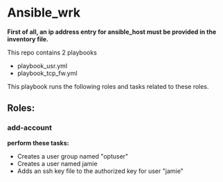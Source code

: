 # Ansible_wrk
<strong>First of all, an ip address entry for ansible_host must be provided in the inventory file.</strong>

This repo contains 2 playbooks
<ul>
  <li>playbook_usr.yml</li>
  <li>playbook_tcp_fw.yml</li>
  </ul>

  This playbook runs the following roles and tasks related to these roles. 
  
<h2>Roles:</h2> 
<h3>add-account</h3>
<strong>perform these tasks:</strong>
<p>
<ul>
  <li>Creates a user group named "optuser"</li>
  <li>Creates a user named jamie</li>
  <li>Adds an ssh key file to the authorized key for user "jamie"</li>
  </lu>
</p><br />



      
